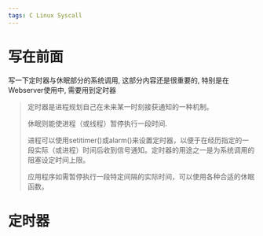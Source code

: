 ```yaml
---
tags: C Linux Syscall
---
```


# 写在前面

写一下定时器与休眠部分的系统调用, 这部分内容还是很重要的, 特别是在Webserver使用中, 需要用到定时器

>   定时器是进程规划自己在未来某一时刻接获通知的一种机制。
>
>   休眠则能使进程（或线程）暂停执行一段时间.
>
>   进程可以使用setitimer()或alarm()来设置定时器，以便于在经历指定的一段实际（或进程）时间后收到信号通知。定时器的用途之一是为系统调用的阻塞设定时间上限。
>
>   应用程序如需暂停执行一段特定间隔的实际时间，可以使用各种合适的休眠函数。

# 定时器


